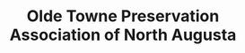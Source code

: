 ---
layout: repo
title: "Olde Towne Preservation Association of North Augusta"
id: 2150
permalink: repos/2150/
---